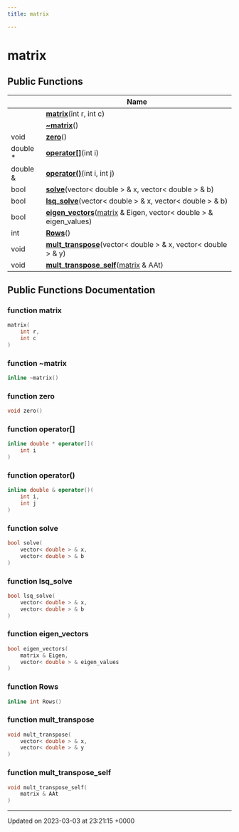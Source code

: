 ```yaml
---
title: matrix

---
```


# matrix





## Public Functions

|                | Name           |
| -------------- | -------------- |
| | **[matrix](../Classes/classmatrix.md#function-matrix)**(int r, int c) |
| | **[~matrix](../Classes/classmatrix.md#function-~matrix)**() |
| void | **[zero](../Classes/classmatrix.md#function-zero)**() |
| double * | **[operator[]](../Classes/classmatrix.md#function-operator[])**(int i) |
| double & | **[operator()](../Classes/classmatrix.md#function-operator())**(int i, int j) |
| bool | **[solve](../Classes/classmatrix.md#function-solve)**(vector< double > & x, vector< double > & b) |
| bool | **[lsq_solve](../Classes/classmatrix.md#function-lsq-solve)**(vector< double > & x, vector< double > & b) |
| bool | **[eigen_vectors](../Classes/classmatrix.md#function-eigen-vectors)**([matrix](../Classes/classmatrix.md) & Eigen, vector< double > & eigen_values) |
| int | **[Rows](../Classes/classmatrix.md#function-rows)**() |
| void | **[mult_transpose](../Classes/classmatrix.md#function-mult-transpose)**(vector< double > & x, vector< double > & y) |
| void | **[mult_transpose_self](../Classes/classmatrix.md#function-mult-transpose-self)**([matrix](../Classes/classmatrix.md) & AAt) |

## Public Functions Documentation

### function matrix

```cpp
matrix(
    int r,
    int c
)
```


### function ~matrix

```cpp
inline ~matrix()
```


### function zero

```cpp
void zero()
```


### function operator[]

```cpp
inline double * operator[](
    int i
)
```


### function operator()

```cpp
inline double & operator()(
    int i,
    int j
)
```


### function solve

```cpp
bool solve(
    vector< double > & x,
    vector< double > & b
)
```


### function lsq_solve

```cpp
bool lsq_solve(
    vector< double > & x,
    vector< double > & b
)
```


### function eigen_vectors

```cpp
bool eigen_vectors(
    matrix & Eigen,
    vector< double > & eigen_values
)
```


### function Rows

```cpp
inline int Rows()
```


### function mult_transpose

```cpp
void mult_transpose(
    vector< double > & x,
    vector< double > & y
)
```


### function mult_transpose_self

```cpp
void mult_transpose_self(
    matrix & AAt
)
```


-------------------------------

Updated on 2023-03-03 at 23:21:15 +0000